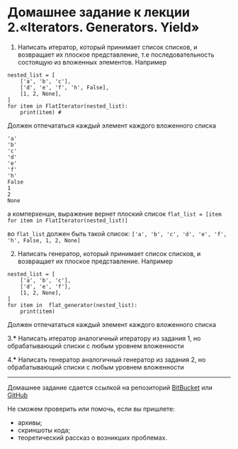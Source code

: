 # Домашнее задание к лекции 2.«Iterators. Generators. Yield»

1. Написать итератор, который принимает список списков, и возвращает их плоское представление, т.е последовательность состоящую из вложенных элементов.
Например
```
nested_list = [
	['a', 'b', 'c'],
	['d', 'e', 'f', 'h', False],
	[1, 2, None],
]
for item in FlatIterator(nested_list):
	print(item) #  
```
Должен отпечататься каждый элемент каждого вложенного списка

```
'a' 
'b' 
'c' 
'd'
'e'
'f'
'h'
False
1
2
None
```
а комперхеншн, выражение вернет плоский список
```flat_list = [item for item in FlatIterator(nested_list)]``` 

во `flat_list` должен быть такой список: `['a', 'b', 'c', 'd', 'e', 'f', 'h', False, 1, 2, None]`



2. Написать генератор, который принимает список списков, и возвращает их плоское представление.
Например
```
nested_list = [
	['a', 'b', 'c'],
	['d', 'e', 'f'],
	[1, 2, None],
]
for item in  flat_generator(nested_list):
	print(item)
```
Должен отпечататься каждый элемент каждого вложенного списка

3.__*__ Написать итератор аналогичный итератору из задания 1, но обрабатывающий списки с любым уровнем вложенности

4.__*__ Написать генератор аналогичный генератор из задания 2, но обрабатывающий списки с любым уровнем вложенности

---
Домашнее задание сдается ссылкой на репозиторий [BitBucket](https://bitbucket.org/) или [GitHub](https://github.com/)

Не сможем проверить или помочь, если вы пришлете:
* архивы;
* скриншоты кода;
* теоретический рассказ о возникших проблемах.    